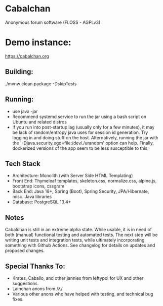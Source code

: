 # Cabalchan
Anonymous forum software (FLOSS - AGPLv3)

# Demo instance:
https://cabalchan.org

## Building:
./mvnw clean package -DskipTests

## Running:
- use java -jar
- Recommend systemd service to run the jar using a bash script on Ubuntu and related distros
- If you run into post-startup lag (usually only for a few minutes), it may be lack of random/entropy java uses for session id generation. Try logging in and doing stuff on the host. Alternatively, running the jar with the '-Djava.security.egd=file:/dev/./urandom' option can help. Finally, dockerized versions of the app seem to be less susceptible to this.

## Tech Stack
- Architecture: Monolith (with Server Side HTML Templating)
- Front End: Thymeleaf templates, skeleton.css, normalize.css, alpine.js, bootstrap icons, cssgram
- Back End: Java 16+, Spring (Boot), Spring Security, JPA/Hibernate, misc. Java libraries
- Database: PostgreSQL 13.4+

## Notes

Cabalchan is still in an extreme alpha state. While usable, it is in need of both (manual) functional testing and automated tests. 
The next step will be writing unit tests and integration tests, while ultimately incorporating something with Github Actions. See 
changelog for details on updates and proposed changes.

## Special Thanks To:
- Krates, Caballo, and other jannies from leftypol for UX and other suggestions.
- Lainchan anons from /λ/
- Various other anons who have helped with testing, and technical bug fixes.
